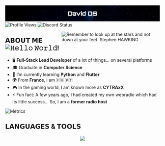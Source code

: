 [![David DS](https://raw.githubusercontent.com/DavidDSfr/DavidDSfr/main/header.png)](https://davidds.fr/)
![Profile Views](https://komarev.com/ghpvc/?username=daviddsfr&style=flat-square&color=0d2550&label=VIEWS) ![Discord Status](https://dcbadge.vercel.app/api/shield/375592240350756868?style=flat-square&theme=discord-inverted&compact=true)

<img src="https://davidds.fr/img/look-up-shawking.png" width="320" align="right" alt="Remember to look up at the stars and not down at your feet. Stephen HAWKING">

## 𝗔𝗕𝗢𝗨𝗧 𝗠𝗘 ![𝙷𝚎𝚕𝚕𝚘 𝚆𝚘𝚛𝚕𝚍!](https://readme-typing-svg.demolab.com?font=Fira+Code&weight=600&pause=1000&color=3645AE&vCenter=true&height=36&lines=Hello+World!)

- 🖥️ **Full-Stack Lead Developer** of a lot of things... on several platforms
- 🎓 Graduate in **Computer Science**
- 🌱 I’m currently learning **Python** and **Flutter**
- 🌍 From **France**, I am 🇫🇷 🇵🇹
- 🎮 In the gaming world, I am known more as **CYTRAxX**
- ⚡ Fun fact: A few years ago, I had created my own webradio which had its little success... So, I am a **former radio host**

![Metrics](https://metrics.lecoq.io/daviddsfr?template=classic&isocalendar=1&base=header%2C%20activity%2C%20community%2C%20repositories%2C%20metadata&base.indepth=false&base.hireable=false&base.skip=false&isocalendar=false&isocalendar.duration=half-year&config.timezone=Europe%2FParis)

## 𝗟𝗔𝗡𝗚𝗨𝗔𝗚𝗘𝗦 & 𝗧𝗢𝗢𝗟𝗦
<p align="center">
<img src="https://skillicons.dev/icons?i=git,github,gitlab,vscode,idea,vim,bash,linux,raspberrypi,docker,bots,lua,html,css,js,jquery,nodejs,bootstrap,php,symfony,mysql,sqlite,nginx,cloudflare,wordpress,androidstudio,java,kotlin,swift,postman,react,firebase,photoshop,ai,ae,au,xd,c,cpp,cs&perline=10" />
</p>
